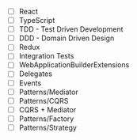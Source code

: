- [ ] React
- [ ] TypeScript
- [ ] TDD - Test Driven Development
- [ ] DDD - Domain Driven Design
- [ ] Redux
- [ ] Integration Tests
- [ ] WebApplicationBuilderExtensions
- [ ] Delegates
- [ ] Events
- [ ] Patterns/Mediator
- [ ] Patterns/CQRS
- [ ] CQRS + Mediator
- [ ] Patterns/Factory
- [ ] Patterns/Strategy